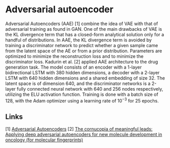 # Adversarial autoencoder

Adversarial Autoencoders (AAE) [1] combine the idea of VAE with that of adversarial training as found in GAN. One of the main drawbacks of VAE is the KL divergence term that has a closed-form analytical solution only for a handful of distributions. In AAE, the KL divergence term is avoided by training a discriminator network to predict whether a given sample came from the latent space of the AE or from a prior distribution. Parameters are optimized to minimize the reconstruction loss and to minimize the discriminator loss. Kadurin et al. [2] applied AAE architecture to the drug generation task. The model consists of an encoder with a 1-layer bidirectional LSTM with 380 hidden dimensions, a decoder with a 2-layer LSTM with 640 hidden dimensions and a shared embedding of size 32. The latent space is of dimension 640, and the discriminator networks is a 2-layer fully connected neural network with 640 and 256 nodes respectively, utilizing the ELU activation function. Training is done with a batch size of 128, with the Adam optimizer using a learning rate of $10^{-3}$ for 25 epochs.

## Links

[1] [Adversarial Autoencoders](https://arxiv.org/abs/1511.05644)
[2] [The cornucopia of meaningful leads: Applying deep adversarial autoencoders for new molecule development in oncology (for molecular fingerprints)](https://www.ncbi.nlm.nih.gov/pmc/articles/PMC5355231)

